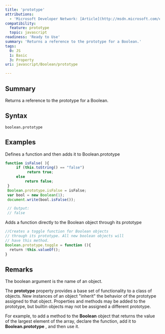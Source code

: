 ```yaml
---
title: 'prototype'
attributions:
  - 'Microsoft Developer Network: [Article](http://msdn.microsoft.com/en-us/library/ie/jj155296(v=vs.94).aspx)'
compatibility:
  feature: prototype
  topic: javascript
readiness: 'Ready to Use'
summary: 'Returns a reference to the prototype for a Boolean.'
tags:
  0: JS
  1: Basic
  3: Property
uri: javascript/Boolean/prototype

---
```

## Summary

Returns a reference to the prototype for a Boolean.

## Syntax

    boolean.prototype

## Examples

Defines a function and then adds it to Boolean.prototype

``` js
function isFalse( ){
     if (this.toString() == "false")
          return true;
     else
         return false;
 }
 Boolean.prototype.isFalse = isFalse;
 var bool = new Boolean(1);
 document.write(bool.isFalse());

 // Output:
 // false
```

Adds a function directly to the Boolean object through its prototype

``` js
//Creates a toggle function for Boolean objects
// through its prototype. All new boolean objects will
// have this method.
Boolean.prototype.toggle = function (){
  return !this.valueOf();
}
```

## Remarks

The boolean argument is the name of an object.

The **prototype** property provides a base set of functionality to a class of objects. New instances of an object "inherit" the behavior of the prototype assigned to that object. Properties and methods may be added to the prototype, but builtin objects may not be assigned a different prototype.

For example, to add a method to the **Boolean** object that returns the value of the largest element of the array, declare the function, add it to **Boolean.prototype** , and then use it.

